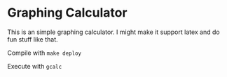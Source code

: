 # Graphing Calculator
This is an simple graphing calculator. I might make it support latex and do fun stuff like that.

Compile with <code>make deploy</code>

Execute with <code>gcalc</code>
